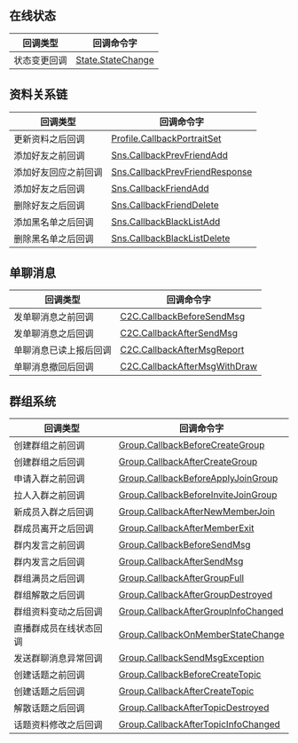 ## 在线状态

| 回调类型         | 回调命令字                                    |
| ---------------- | --------------------------------------------- |
| 状态变更回调 | [State.StateChange](https://cloud.tencent.com/document/product/269/2570) |


## 资料关系链

| 回调类型           | 回调命令字                                                   |
| ------------------ | ------------------------------------------------------------ |
| 更新资料之后回调 | [Profile.CallbackPortraitSet](https://cloud.tencent.com/document/product/269/76489) |
| 添加好友之前回调   | [Sns.CallbackPrevFriendAdd](https://cloud.tencent.com/document/product/269/61698)        |
| 添加好友回应之前回调   | [Sns.CallbackPrevFriendResponse](https://cloud.tencent.com/document/product/269/61699)        |
| 添加好友之后回调   | [Sns.CallbackFriendAdd](https://cloud.tencent.com/document/product/269/1657)        |
| 删除好友之后回调   | [Sns.CallbackFriendDelete](https://cloud.tencent.com/document/product/269/1659)  |
| 添加黑名单之后回调 | [Sns.CallbackBlackListAdd](https://cloud.tencent.com/document/product/269/1660)  |
| 删除黑名单之后回调 | [Sns.CallbackBlackListDelete](https://cloud.tencent.com/document/product/269/1661) |


## 单聊消息

| 回调类型           | 回调命令字                                                   |
| ------------------ | ------------------------------------------------------------ |
| 发单聊消息之前回调 | [C2C.CallbackBeforeSendMsg](https://cloud.tencent.com/document/product/269/1632) |
| 发单聊消息之后回调 | [C2C.CallbackAfterSendMsg](https://cloud.tencent.com/document/product/269/2716)  |
| 单聊消息已读上报后回调 | [C2C.CallbackAfterMsgReport](https://cloud.tencent.com/document/product/269/61696)  |
| 单聊消息撤回后回调 | [C2C.CallbackAfterMsgWithDraw](https://cloud.tencent.com/document/product/269/61697)  |

## 群组系统

| 回调类型           | 回调命令字                                                   |
| ------------------ | ------------------------------------------------------------ |
|创建群组之前回调|[Group.CallbackBeforeCreateGroup](https://cloud.tencent.com/document/product/269/1662)|
|创建群组之后回调|[Group.CallbackAfterCreateGroup](https://cloud.tencent.com/document/product/269/1663)|
|申请入群之前回调|[Group.CallbackBeforeApplyJoinGroup](https://cloud.tencent.com/document/product/269/1665)|
|拉人入群之前回调|[Group.CallbackBeforeInviteJoinGroup](https://cloud.tencent.com/document/product/269/1666)|
|新成员入群之后回调|[Group.CallbackAfterNewMemberJoin](https://cloud.tencent.com/document/product/269/1667)|
|群成员离开之后回调|[Group.CallbackAfterMemberExit](https://cloud.tencent.com/document/product/269/1668)|
|群内发言之前回调|[Group.CallbackBeforeSendMsg](https://cloud.tencent.com/document/product/269/1619)|
|群内发言之后回调|[Group.CallbackAfterSendMsg](https://cloud.tencent.com/document/product/269/2661)|
|群组满员之后回调|[Group.CallbackAfterGroupFull](https://cloud.tencent.com/document/product/269/1669)|
|群组解散之后回调|[Group.CallbackAfterGroupDestroyed](https://cloud.tencent.com/document/product/269/1670)|
|群组资料变动之后回调|[Group.CallbackAfterGroupInfoChanged](https://cloud.tencent.com/document/product/269/2930)|
|直播群成员在线状态回调|[Group.CallbackOnMemberStateChange](https://cloud.tencent.com/document/product/269/76156)|
|发送群聊消息异常回调|[Group.CallbackSendMsgException](https://cloud.tencent.com/document/product/269/78619)|
|创建话题之前回调|[Group.CallbackBeforeCreateTopic](https://cloud.tencent.com/document/product/269/78206)|
|创建话题之后回调|[Group.CallbackAfterCreateTopic](https://cloud.tencent.com/document/product/269/78207)|
|解散话题之后回调|[Group.CallbackAfterTopicDestroyed](https://cloud.tencent.com/document/product/269/78208)|
|话题资料修改之后回调|[Group.CallbackAfterTopicInfoChanged](https://cloud.tencent.com/document/product/269/78209)|
